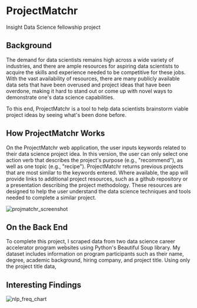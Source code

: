 # ProjectMatchr
Insight Data Science fellowship project

## Background
The demand for data scientists remains high across a wide variety of industries, and there are ample resources for aspiring data scientists to acquire the skills and experience needed to be competitive for these jobs. With the vast availability of resources, there are many publicly available data sets that have been overused and project ideas that have been overdone, making it hard to stand out or come up with novel ways to demonstrate one's data science capabilities.

To this end, ProjectMatchr is a tool to help data scientists brainstorm viable project ideas by seeing what's been done before. 

## How ProjectMatchr Works
On the ProjectMatchr web application, the user inputs keywords related to their data science project idea. In this version, the user can only select one action verb that describes the project's purpose (e.g., "recommend"), as well as one topic (e.g., "recipe"). ProjectMatchr returns previous projects that are most similar to the keywords entered. Where available, the app will provide links to additional project resources, such as a github repository or a presentation describing the project methodology. These resources are designed to help the user understand the data science techniques and tools needed to complete a similar project. 

![projmatchr_screenshot](https://user-images.githubusercontent.com/7207786/41804599-7a58121c-7667-11e8-98ab-d18e6820d76e.jpg)

## On the Back End
To complete this project, I scraped data from two data science career accelerator program websites using Python's Beautiful Soup library. My dataset includes information on program participants such as their name, degree, academic background, hiring company, and project title. Using only the project title data, 

## Interesting Findings
![nlp_freq_chart](https://user-images.githubusercontent.com/7207786/41804676-aeb2ae72-7668-11e8-950c-640dc4c43150.png)


